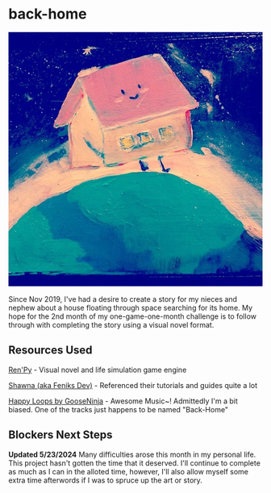 # back-home
![The House](SRo6t6Qr.jpg)

Since Nov 2019, I've had a desire to create a story for my nieces and nephew about a house floating through space searching for its home. My hope for the 2nd month of my one-game-one-month challenge is to follow through with completing the story using a visual novel format. 

## Resources Used
[Ren'Py](https://www.renpy.org/) - Visual novel and life simulation game engine

[Shawna (aka Feniks Dev)](https://feniksdev.itch.io/) - Referenced their tutorials and guides quite a lot

[Happy Loops by GooseNinja](https://gooseninja.itch.io/happy-loops) - Awesome Music~! Admittedly I'm a bit biased. One of the tracks just happens to be named "Back-Home"

## Blockers Next Steps
**Updated 5/23/2024**
Many difficulties arose this month in my personal life. This project hasn't gotten the time that it deserved. I'll continue to complete as much as I can in the alloted time, however, I'll also allow myself some extra time afterwords if I was to spruce up the art or story. 